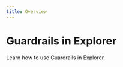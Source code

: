 ```yaml
---
title: Overview
---
```


# Guardrails in Explorer

<div class="subtitle">
Learn how to use Guardrails in Explorer.
</div>